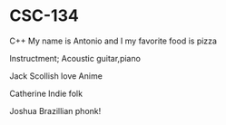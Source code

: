 # CSC-134
C++
My name is Antonio and I my favorite food is pizza

Instructment; Acoustic guitar,piano

Jack Scollish
love Anime

Catherine 
Indie folk

Joshua
Brazillian phonk!

